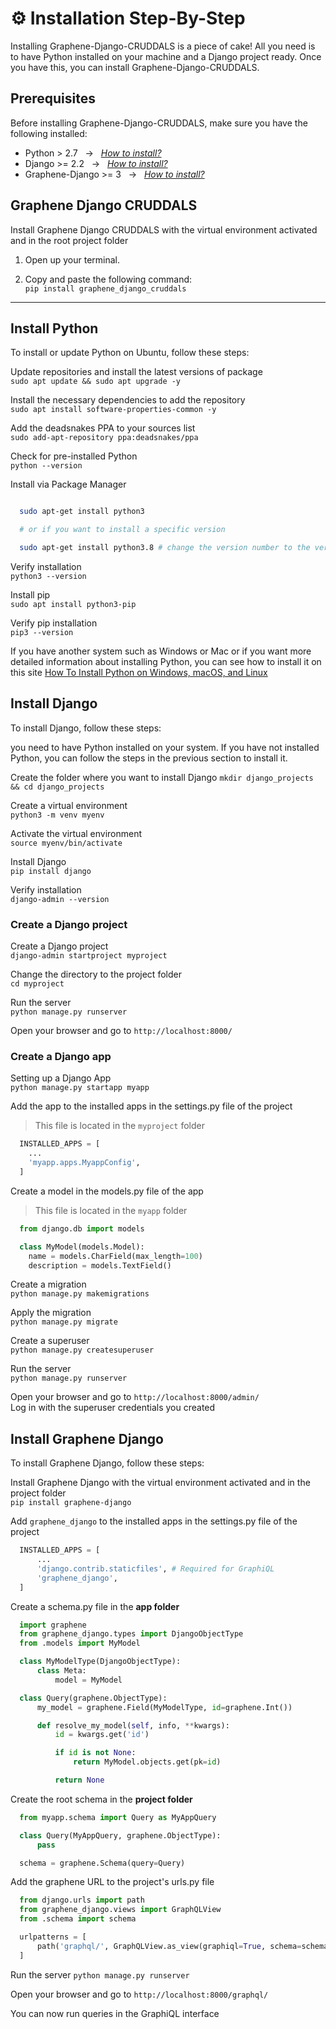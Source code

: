 
# ⚙️ Installation Step-By-Step

Installing Graphene-Django-CRUDDALS is a piece of cake! All you need is to have Python installed on your machine and a Django project ready. Once you have this, you can install Graphene-Django-CRUDDALS.

## Prerequisites

Before installing Graphene-Django-CRUDDALS, make sure you have the following installed:

* Python > 2.7  &nbsp;&nbsp;→&nbsp;&nbsp; [*How to install?*](#python)
* Django >= 2.2 &nbsp;&nbsp;→&nbsp;&nbsp; [*How to install?*](#django)
* Graphene-Django >= 3 &nbsp;&nbsp;→&nbsp;&nbsp; [*How to install?*](#graphene-django)

## Graphene Django CRUDDALS

Install Graphene Django CRUDDALS with the virtual environment activated and in the root project folder

1. Open up your terminal.  

2. Copy and paste the following command:  
`pip install graphene_django_cruddals`

---

## Install Python

To install or update Python on Ubuntu, follow these steps:

Update repositories and install the latest versions of package  
`sudo apt update && sudo apt upgrade -y`

Install the necessary dependencies to add the repository  
`sudo apt install software-properties-common -y`

Add the deadsnakes PPA to your sources list  
`sudo add-apt-repository ppa:deadsnakes/ppa`

Check for pre-installed Python  
`python --version`

Install via Package Manager  

```bash

  sudo apt-get install python3

  # or if you want to install a specific version

  sudo apt-get install python3.8 # change the version number to the version you want to install

```

Verify installation  
`python3 --version`

Install pip  
`sudo apt install python3-pip`

Verify pip installation  
`pip3 --version`  

If you have another system such as Windows or Mac or if you want more detailed information about installing Python, you can see how to install it on this site [How To Install Python on Windows, macOS, and Linux](https://kinsta.com/knowledgebase/install-python/)

## Install Django

To install Django, follow these steps:

 you need to have Python installed on your system. If you have not installed Python, you can follow the steps in the previous section to install it.  

Create the folder where you want to install Django 
`mkdir django_projects && cd django_projects`

Create a virtual environment  
`python3 -m venv myenv`

Activate the virtual environment  
`source myenv/bin/activate`

Install Django  
`pip install django`

Verify installation  
`django-admin --version`

###  Create a Django project

Create a Django project  
`django-admin startproject myproject`

Change the directory to the project folder  
`cd myproject`

Run the server  
`python manage.py runserver`

Open your browser and go to `http://localhost:8000/`

###  Create a Django app

Setting up a Django App  
`python manage.py startapp myapp`

Add the app to the installed apps in the settings.py file of the project

> This file is located in the `myproject` folder

```python
  INSTALLED_APPS = [
    ...
    'myapp.apps.MyappConfig',
  ]
```

Create a model in the models.py file of the app

> This file is located in the `myapp` folder

```python
  from django.db import models

  class MyModel(models.Model):
    name = models.CharField(max_length=100)
    description = models.TextField()
```

Create a migration  
`python manage.py makemigrations`

Apply the migration  
`python manage.py migrate`

Create a superuser  
`python manage.py createsuperuser`

Run the server  
`python manage.py runserver`

Open your browser and go to `http://localhost:8000/admin/`  
Log in with the superuser credentials you created


## Install Graphene Django

To install Graphene Django, follow these steps:  

Install Graphene Django with the virtual environment activated and in the project folder  
`pip install graphene-django`

Add `graphene_django` to the installed apps in the settings.py file of the project
```python
  INSTALLED_APPS = [
      ...
      'django.contrib.staticfiles', # Required for GraphiQL
      'graphene_django',
  ]
```

Create a schema.py file in the **app folder**
```python
  import graphene
  from graphene_django.types import DjangoObjectType
  from .models import MyModel

  class MyModelType(DjangoObjectType):
      class Meta:
          model = MyModel

  class Query(graphene.ObjectType):
      my_model = graphene.Field(MyModelType, id=graphene.Int())

      def resolve_my_model(self, info, **kwargs):
          id = kwargs.get('id')

          if id is not None:
              return MyModel.objects.get(pk=id)

          return None
```

Create the root schema in the **project folder**
```python
  from myapp.schema import Query as MyAppQuery

  class Query(MyAppQuery, graphene.ObjectType):
      pass

  schema = graphene.Schema(query=Query)
```

Add the graphene URL to the project's urls.py file
```python
  from django.urls import path
  from graphene_django.views import GraphQLView
  from .schema import schema

  urlpatterns = [
      path('graphql/', GraphQLView.as_view(graphiql=True, schema=schema)),
  ]
```

Run the server
  `python manage.py runserver`

Open your browser and go to `http://localhost:8000/graphql/`

You can now run queries in the GraphiQL interface





